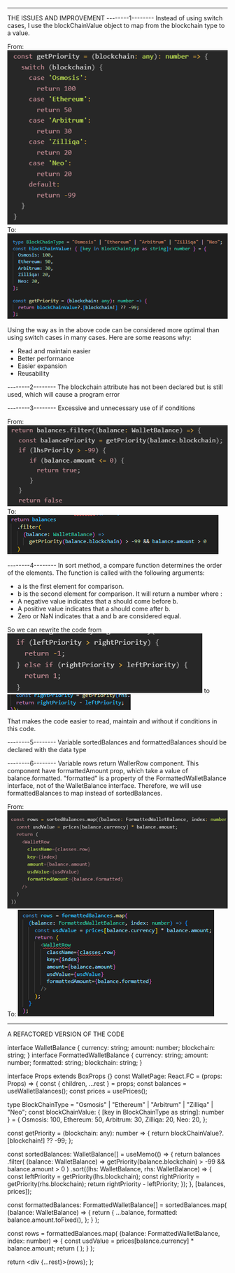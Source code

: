 ----------------------------------------------------------------------
THE ISSUES AND IMPROVEMENT
--------1--------
Instead of using switch cases, I use the blockChainValue object to map from the blockchain type to a value.

From:
![alt text](image.png)
To:
![alt text](image-1.png)

Using the way as in the above code can be considered more optimal than using switch cases in many cases. Here are some reasons why:
  - Read and maintain easier
  - Better performance
  - Easier expansion
  - Reusability

--------2--------
The blockchain attribute has not been declared but is still used, which will cause a program error

--------3--------
Excessive and unnecessary use of if conditions

From:
![alt text](image-2.png)
To:
![alt text](image-3.png)

--------4--------
In sort method, a compare function determines the order of the elements. The function is called with the following arguments:
  - a is the first element for comparison. 
  - b is the second element for comparison. 
It will return a number where :
  - A negative value indicates that a should come before b.
  - A positive value indicates that a should come after b.
  - Zero or NaN indicates that a and b are considered equal.

So we can rewrite the code 
from 
![alt text](image-4.png)
to
![alt text](image-5.png)

That makes the code easier to read, maintain and without if conditions in this code.

--------5--------
Variable sortedBalances and formattedBalances should be declared with the data type

--------6--------
Variable rows return WallerRow component. This component have formattedAmount prop, which take a value of balance.formatted. "formatted" is a property of the FormattedWalletBalance interface, not of the WalletBalance interface. Therefore, we will use formattedBalances to map instead of sortedBalances.

From:
![alt text](image-6.png)
To:
![alt text](image-7.png)

----------------------------------------------------------------------
A REFACTORED VERSION OF THE CODE

interface WalletBalance {
  currency: string;
  amount: number;
  blockchain: string;
}
interface FormattedWalletBalance {
  currency: string;
  amount: number;
  formatted: string;
  blockchain: string;
}

interface Props extends BoxProps {}
const WalletPage: React.FC<Props> = (props: Props) => {
  const { children, ...rest } = props;
  const balances = useWalletBalances();
  const prices = usePrices();

  type BlockChainType = "Osmosis" | "Ethereum" | "Arbitrum" | "Zilliqa" | "Neo";
  const blockChainValue: { [key in BlockChainType as string]: number } = {
    Osmosis: 100,
    Ethereum: 50,
    Arbitrum: 30,
    Zilliqa: 20,
    Neo: 20,
  };

  const getPriority = (blockchain: any): number => {
    return blockChainValue?.[blockchain!] ?? -99;
  };

  const sortedBalances: WalletBalance[] = useMemo(() => {
    return balances
      .filter(
        (balance: WalletBalance) =>
          getPriority(balance.blockchain) > -99 && balance.amount > 0
      )
      .sort((lhs: WalletBalance, rhs: WalletBalance) => {
        const leftPriority = getPriority(lhs.blockchain);
        const rightPriority = getPriority(rhs.blockchain);
        return rightPriority - leftPriority;
      });
  }, [balances, prices]);

  const formattedBalances: FormattedWalletBalance[] = sortedBalances.map(
    (balance: WalletBalance) => {
      return {
        ...balance,
        formatted: balance.amount.toFixed(),
      };
    }
  );

  const rows = formattedBalances.map(
    (balance: FormattedWalletBalance, index: number) => {
      const usdValue = prices[balance.currency] * balance.amount;
      return (
        <WalletRow
          className={classes.row}
          key={index}
          amount={balance.amount}
          usdValue={usdValue}
          formattedAmount={balance.formatted}
        />
      );
    }
  );

  return <div {...rest}>{rows}</div>;
};
